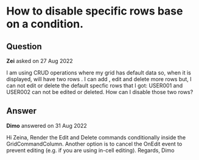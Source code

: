 # How to disable specific rows base on a condition.

## Question

**Zei** asked on 27 Aug 2022

I am using CRUD operations where my grid has default data so, when it is displayed, will have two rows . I can add , edit and delete more rows but, I can not edit or delete the default specfic rows that I got: USER001 and USER002 can not be edited or deleted. How can I disable those two rows?

## Answer

**Dimo** answered on 31 Aug 2022

Hi Zeina, Render the Edit and Delete commands conditionally inside the GridCommandColumn. Another option is to cancel the OnEdit event to prevent editing (e.g. if you are using in-cell editing). Regards, Dimo
